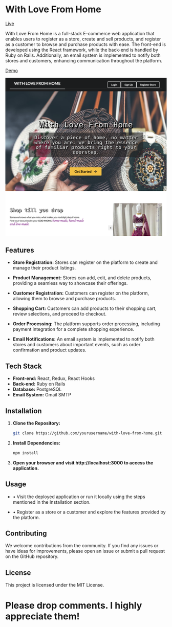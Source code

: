 # With Love From Home

[Live](https://with-love-from-home.netlify.app/)

With Love From Home is a full-stack E-commerce web application that enables users to register as a store, create and sell products, and register as a customer to browse and purchase products with ease. The front-end is developed using the React framework, while the back-end is handled by Ruby on Rails. Additionally, an email system is implemented to notify both stores and customers, enhancing communication throughout the platform.

[Demo](https://youtu.be/IEl0hS8OP2k?si=YD3s1IO9joqKyV2Y)

[![Demo](./homepage.png)](https://youtu.be/IEl0hS8OP2k?si=YD3s1IO9joqKyV2Y "With Love From Home")

## Features

- **Store Registration:** Stores can register on the platform to create and manage their product listings.

- **Product Management:** Stores can add, edit, and delete products, providing a seamless way to showcase their offerings.

- **Customer Registration:** Customers can register on the platform, allowing them to browse and purchase products.

- **Shopping Cart:** Customers can add products to their shopping cart, review selections, and proceed to checkout.

- **Order Processing:** The platform supports order processing, including payment integration for a complete shopping experience.

- **Email Notifications:** An email system is implemented to notify both stores and customers about important events, such as order confirmation and product updates.


## Tech Stack

- **Front-end:** React, Redux, React Hooks
- **Back-end:** Ruby on Rails
- **Database:** PostgreSQL
- **Email System:** Gmail SMTP


## Installation

1. **Clone the Repository:**

   ```bash
   git clone https://github.com/yourusername/with-love-from-home.git


2. **Install Dependencies:**

   ```bash
   npm install


3. **Open your browser and visit http://localhost:3000 to access the application.**



## Usage 

- • Visit the deployed application or run it locally using the steps mentioned in the Installation section.

- • Register as a store or a customer and explore the features provided by the platform.


## Contributing

We welcome contributions from the community. If you find any issues or have ideas for improvements, please open an issue or submit a pull request on the GitHub repository.


## License

This project is licensed under the MIT License.

# Please drop comments. I highly appreciate them!